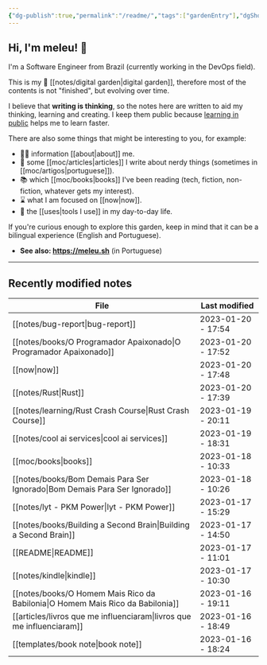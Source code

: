 ```yaml
---
{"dg-publish":true,"permalink":"/readme/","tags":["gardenEntry"],"dgShowBacklinks":false}
---
```


## Hi, I'm meleu! 👋

I'm a Software Engineer from Brazil (currently working in the DevOps field).

This is my 🌱 [[notes/digital garden\|digital garden]], therefore most of the contents is not "finished", but evolving over time.

I believe that **writing is thinking**, so the notes here are written to aid my thinking, learning and creating. I keep them public because [learning in public](https://www.swyx.io/learn-in-public/) helps me to learn faster.

There are also some things that might be interesting to you, for example:

- 🧑‍💻 information [[about\|about]] me.
- 📰 some [[moc/articles\|articles]] I write about nerdy things (sometimes in [[moc/artigos\|portuguese]]).
- 📚 which [[moc/books\|books]] I've been reading (tech, fiction, non-fiction, whatever gets my interest).
- ⌛ what I am focused on [[now\|now]].
- 🧰 the [[uses\|tools I use]] in my day-to-day life.

If you're curious enough to explore this garden, keep in mind that it can be a bilingual experience (English and Portuguese).

- **See also: <https://meleu.sh>** (in Portuguese)

---

## Recently modified notes

| File                                                                              | Last modified      |
| --------------------------------------------------------------------------------- | ------------------ |
| [[notes/bug-report\|bug-report]]                                               | 2023-01-20 - 17:54 |
| [[notes/books/O Programador Apaixonado\|O Programador Apaixonado]]             | 2023-01-20 - 17:52 |
| [[now\|now]]                                                                   | 2023-01-20 - 17:48 |
| [[notes/Rust\|Rust]]                                                           | 2023-01-20 - 17:39 |
| [[notes/learning/Rust Crash Course\|Rust Crash Course]]                        | 2023-01-19 - 20:11 |
| [[notes/cool ai services\|cool ai services]]                                   | 2023-01-19 - 18:31 |
| [[moc/books\|books]]                                                           | 2023-01-18 - 10:33 |
| [[notes/books/Bom Demais Para Ser Ignorado\|Bom Demais Para Ser Ignorado]]     | 2023-01-18 - 10:26 |
| [[notes/lyt - PKM Power\|lyt - PKM Power]]                                     | 2023-01-17 - 15:29 |
| [[notes/books/Building a Second Brain\|Building a Second Brain]]               | 2023-01-17 - 14:50 |
| [[README\|README]]                                                             | 2023-01-17 - 11:01 |
| [[notes/kindle\|kindle]]                                                       | 2023-01-17 - 10:30 |
| [[notes/books/O Homem Mais Rico da Babilonia\|O Homem Mais Rico da Babilonia]] | 2023-01-16 - 19:11 |
| [[articles/livros que me influenciaram\|livros que me influenciaram]]          | 2023-01-16 - 18:49 |
| [[templates/book note\|book note]]                                             | 2023-01-16 - 18:24 |
